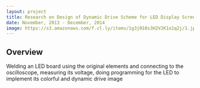 ```yaml
---
layout: project
title: Research on Design of Dynamic Drive Scheme for LED Display Screen
date: November, 2013 - December, 2014
image: https://s3.amazonaws.com/f.cl.ly/items/1g3j010s3H2V2K1o1q2j/1.jpg
---
```


## Overview
Welding an LED board using the original elements and
connecting to the oscilloscope, measuring its voltage, doing programming for the LED to implement its colorful and dynamic drive image
